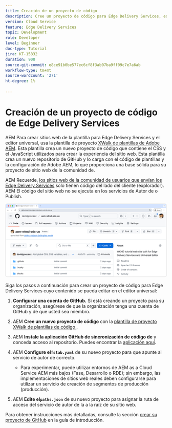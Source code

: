 ```yaml
---
title: Creación de un proyecto de código
description: Cree un proyecto de código para Edge Delivery Services, editable con el editor universal.
version: Cloud Service
feature: Edge Delivery Services
topic: Development
role: Developer
level: Beginner
doc-type: Tutorial
jira: KT-15832
duration: 900
source-git-commit: e8ce91b0be577ec6cf8f3ab07ba9ff09c7e7a6ab
workflow-type: tm+mt
source-wordcount: '271'
ht-degree: 1%

---
```



# Creación de un proyecto de código de Edge Delivery Services

AEM Para crear sitios web de la plantilla para Edge Delivery Services y el editor universal, usa la plantilla de proyecto [XWalk de plantillas de Adobe AEM](https://github.com/adobe-rnd/aem-boilerplate-xwalk). Esta plantilla crea un nuevo proyecto de código que contiene el CSS y el JavaScript utilizados para crear la experiencia del sitio web. Esta plantilla crea un nuevo repositorio de GitHub y lo carga con el código de plantillas y la configuración de Adobe AEM, lo que proporciona una base sólida para su proyecto de sitio web de la comunidad de.

AEM Recuerde, [los sitios web de la comunidad de usuarios que envían los Edge Delivery Services](https://experienceleague.adobe.com/en/docs/experience-manager-learn/sites/edge-delivery-services/overview) solo tienen código del lado del cliente (explorador). AEM El código del sitio web no se ejecuta en los servicios de Autor de o Publish.

![Nuevo proyecto para Edge Delivery Services](./assets/1-new-project/new-project.png)

Siga los pasos a continuación para crear un proyecto de código para Edge Delivery Services cuyo contenido se pueda editar en el editor universal:

1. **Configurar una cuenta de GitHub.** Si está creando un proyecto para su organización, asegúrese de que la organización tenga una cuenta de GitHub y de que usted sea miembro.
2. AEM **Cree un nuevo proyecto de código** con la [plantilla de proyecto XWalk de plantillas de código ](https://github.com/adobe-rnd/aem-boilerplate-xwalk).
3. AEM **Instale la aplicación GitHub de sincronización de código de** y conceda acceso al repositorio. Puedes encontrar la [aplicación aquí](https://github.com/apps/aem-code-sync).
4. AEM **Configure el`fstab.yaml`** de su nuevo proyecto para que apunte al servicio de autor de correcto.

   * Para experimentar, puede utilizar entornos de AEM as a Cloud Service AEM más bajos (Fase, Desarrollo o RDE); sin embargo, las implementaciones de sitios web reales deben configurarse para utilizar un servicio de creación de segmentos de producción (producción).

5. AEM **Edite el`paths.json`** de su nuevo proyecto para asignar la ruta de acceso del servicio de autor de la a la raíz de su sitio web.

Para obtener instrucciones más detalladas, consulte la sección [crear su proyecto de GitHub](https://experienceleague.adobe.com/en/docs/experience-manager-cloud-service/content/edge-delivery/wysiwyg-authoring/edge-dev-getting-started#create-github-project) en la guía de introducción.
